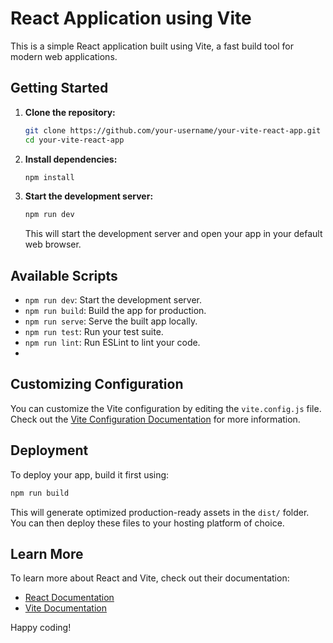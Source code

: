 # React Application using Vite

This is a simple React application built using Vite, a fast build tool for modern web applications.

## Getting Started

1. **Clone the repository:**

   ```bash
   git clone https://github.com/your-username/your-vite-react-app.git
   cd your-vite-react-app
   ```

2. **Install dependencies:**

   ```bash
   npm install
   ```

3. **Start the development server:**

   ```bash
   npm run dev
   ```

   This will start the development server and open your app in your default web browser.

## Available Scripts

- `npm run dev`: Start the development server.
- `npm run build`: Build the app for production.
- `npm run serve`: Serve the built app locally.
- `npm run test`: Run your test suite.
- `npm run lint`: Run ESLint to lint your code.
- 
## Customizing Configuration

You can customize the Vite configuration by editing the `vite.config.js` file. Check out the [Vite Configuration Documentation](https://vitejs.dev/config/) for more information.

## Deployment

To deploy your app, build it first using:

```bash
npm run build
```

This will generate optimized production-ready assets in the `dist/` folder. You can then deploy these files to your hosting platform of choice.

## Learn More

To learn more about React and Vite, check out their documentation:

- [React Documentation](https://reactjs.org/docs/getting-started.html)
- [Vite Documentation](https://vitejs.dev/guide/)

Happy coding!
```
